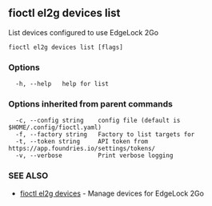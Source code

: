 ## fioctl el2g devices list

List devices configured to use EdgeLock 2Go

```
fioctl el2g devices list [flags]
```

### Options

```
  -h, --help   help for list
```

### Options inherited from parent commands

```
  -c, --config string    config file (default is $HOME/.config/fioctl.yaml)
  -f, --factory string   Factory to list targets for
  -t, --token string     API token from https://app.foundries.io/settings/tokens/
  -v, --verbose          Print verbose logging
```

### SEE ALSO

* [fioctl el2g devices](fioctl_el2g_devices.md)	 - Manage devices for EdgeLock 2Go

